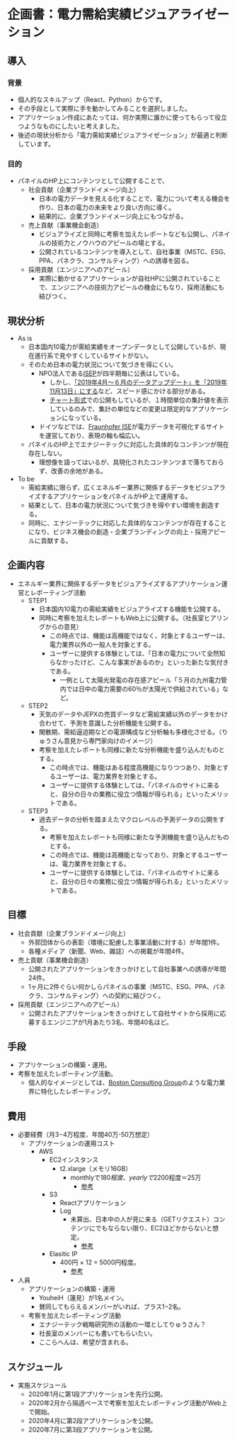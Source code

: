 # 企画書：電力需給実績ビジュアライゼーション

## 導入
### 背景
- 個人的なスキルアップ（React、Python）からです。
- その手段として実際に手を動かしてみることを選択しました。
- アプリケーション作成にあたっては、何か実際に誰かに使ってもらって役立つようなものにしたいと考えました。
- 後述の現状分析から「電力需給実績ビジュアライゼーション」が最適と判断しています。
  
### 目的
- パネイルのHP上にコンテンツとして公開することで、
  - 社会貢献（企業ブランドイメージ向上）
    - 日本の電力データを見える化することで、電力について考える機会を作り、日本の電力の未来をより良い方向に導く。
    - 結果的に、企業ブランドイメージ向上にもつながる。
  - 売上貢献（事業機会創造）
    - ビジュアライズと同時に考察を加えたレポートなども公開し、パネイルの技術力とノウハウのアピールの場とする。
    - 公開されているコンテンツを導入として、自社事業（MSTC、ESG、PPA、パネクラ、コンサルティング）への誘導を図る。
  - 採用貢献（エンジニアへのアピール）
    - 実際に動かせるアプリケーションが自社HPに公開されていることで、エンジニアへの技術力アピールの機会にもなり、採用活動にも結びつく。

## 現状分析
- As is
  - 日本国内10電力が需給実績をオープンデータとして公開しているが、現在進行系で見やすくしているサイトがない。
  - そのため日本の電力状況について気づきを得にくい。
    - NPO法人である[ISEP](https://isep-energychart.com/graphics/)が四半期毎に公表はしている。
      - しかし、[「2019年4月〜６月のデータアップデート」を「2019年11月13日」にする](https://isep-energychart.com/1019/)など、スピード感にかける部分がある。
      - [チャート形式](https://isep-energychart.com/graphics/electricityproduction/?region=all&period_year=2016&period_month=4&period_day=1&period_length=1+week&display_format=residual_demand)での公開もしているが、１時間単位の集計値を表示しているのみで、集計の単位などの変更は限定的なアプリケーションになっている。
    - ドイツなどでは、[Fraunhofer ISE](https://www.energy-charts.de/power.htm?source=solar-wind&year=2019&week=49)が電力データを可視化するサイトを運営しており、表現の軸も幅広い。
  - パネイルのHP上でエナジーテックに対応した具体的なコンテンツが現在存在しない。
    - 理想像を語ってはいるが、具現化されたコンテンツまで落ちておらず、改善の余地がある。
- To be
  - 需給実績に限らず、広くエネルギー業界に関係するデータをビジュアライズするアプリケーションをパネイルがHP上で運用する。
  - 結果として、日本の電力状況について気づきを得やすい環境を創造する。
  - 同時に、エナジーテックに対応した具体的なコンテンツが存在することになり、ビジネス機会の創造・企業ブランディングの向上・採用アピールに貢献する。
  
## 企画内容
 - エネルギー業界に関係するデータをビジュアライズするアプリケーション運営とレポーティング活動
   - STEP1
     - 日本国内10電力の需給実績をビジュアライズする機能を公開する。
     - 同時に考察を加えたレポートもWeb上に公開する。（社長室ヒアリングからの意見）
       - この時点では、機能は高機能ではなく、対象とするユーザーは、電力業界以外の一般人を対象とする。
       - ユーザーに提供する体験としては、「日本の電力について全然知らなかったけど、こんな事実があるのか」といった新たな気付きである。
         - 一例として太陽光発電の存在感アピール「５月の九州電力管内では日中の電力需要の60％が太陽光で供給されている」など。
   - STEP2
     - 天気のデータやJEPXの売買データなど需給実績以外のデータをかけ合わせて、予測を意識した分析機能を公開する。
     - 閑散期、需給逼迫期などの電源構成など分析軸も多様化させる。（りゅうさん意見から専門家向けのイメージ）
     - 考察を加えたレポートも同様に新たな分析機能を盛り込んだものとする。
       - この時点では、機能はある程度高機能になりつつあり、対象とするユーザーは、電力業界を対象とする。
       - ユーザーに提供する体験としては、「パネイルのサイトに来ると、自分の日々の業務に役立つ情報が得られる」といったメリットである。
   - STEP3
     - 過去データの分析を踏まえたマクロレベルの予測データの公開をする。
       - 考察を加えたレポートも同様に新たな予測機能を盛り込んだものとする。
       - この時点では、機能は高機能となっており、対象とするユーザーは、電力業界を対象とする。
       - ユーザーに提供する体験としては、「パネイルのサイトに来ると、自分の日々の業務に役立つ情報が得られる」といったメリットである。
## 目標
 - 社会貢献（企業ブランドイメージ向上）
   - 外郭団体からの表彰（環境に配慮した事業活動に対する）が年間1件。
   - 各種メディア（新聞、Web、雑誌）への掲載が年間4件。
 - 売上貢献（事業機会創造）
   - 公開されたアプリケーションをきっかけとして自社事業への誘導が年間24件。
   - 1ヶ月に2件ぐらい何かしらパネイルの事業（MSTC、ESG、PPA、パネクラ、コンサルティング）への契約に結びつく。
 - 採用貢献（エンジニアへのアピール）
   - 公開されたアプリケーションをきっかけとして自社サイトから採用に応募するエンジニアが1月あたり3名、年間40名ほど。
## 手段
 - アプリケーションの構築・運用。
 - 考察を加えたレポーティング活動。
   - 個人的なイメージとしては、[Boston Consulting Group](https://www.bcg.com/ja-jp/featured-insights/how-to/corporate-citizenship-strategy.aspx)のような電力業界に特化したレポーティング。
## 費用
 - 必要経費（月3−4万程度、年間40万-50万想定）
   - アプリケーションの運用コスト
     - AWS
       - EC2インスタンス
         - t2.xlarge（メモリ16GB）
           - monthlyで$180程度、yearlyで$2200程度＝25万
             - [参考](https://qiita.com/jyotti/items/d47b52fa13d12476406f)
       - S3
         - Reactアプリケーション
         - Log
           - 未算出、日本中の人が見に来る（GETリクエスト）コンテンツにでもならない限り、EC2ほどかからないと想定。
             - [参考](https://qiita.com/kawaz/items/07d67a851fd49c1c183e)
       - Elasitic IP
         - 400円 × 12 = 5000円程度。
           - [参考](https://www.denet.ad.jp/technology/2018/08/awsprice.html)
 - 人員
   - アプリケーションの構築・運用
     - YouheiH（蓮見）が1名メイン。
     - 賛同してもらえるメンバーがいれば、プラス1−2名。
   - 考察を加えたレポーティング活動
     - エナジーテック戦略研究所の活動の一環としてりゅうさん？
     - 社長室のメンバーにも書いてもらいたい。
     - ここらへんは、希望が含まれる。
## スケジュール
 - 実施スケジュール
   - 2020年1月に第1段アプリケーションを先行公開。
   - 2020年2月から隔週ペースで考察を加えたレポーティング活動がWeb上で開始。
   - 2020年4月に第2段アプリケーションを公開。
   - 2020年7月に第3段アプリケーションを公開。
 